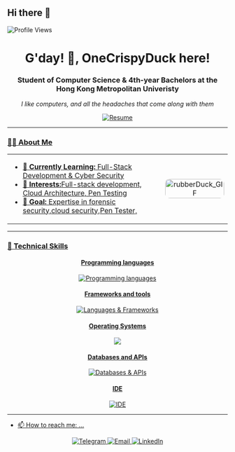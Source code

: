 ## Hi there 👋

<!--
**OneCrispyDuck/OneCrispyDuck** is a ✨ _special_ ✨ repository because its `README.md` (this file) appears on your GitHub profile.

Here are some ideas to get you started:

- 🔭 I’m currently working on ...
- 🌱 I’m currently learning ...
- 👯 I’m looking to collaborate on ...
- 🤔 I’m looking for help with ...
- 💬 Ask me about ...
- 📫 How to reach me: ...
- 😄 Pronouns: ...
- ⚡ Fun fact: ...
-->
<p align="left"> 
  <img src="https://komarev.com/ghpvc/?username=OneCrispyduck&label=Profile%20views&color=0e75b6&style=flat" alt="Profile Views" />
</p>

<h1 align="center">G'day! 👋, OneCrispyDuck here!</h1>
<h3 align="center">Student of Computer Science & 4th-year Bachelors at the Hong Kong Metropolitan Univeristy</h3>
<p align="center">
  <em>I like computers, and all the headaches that come along with them</em>
</p>

<div align="center">
 
  </a> <a href="Joseph_CV.pdf">
    <img src="https://img.shields.io/badge/Resume-PDF-red?logo=adobe-acrobat-reader" alt="Resume"/>
</div>
<hr/>

### 👨‍💻 About Me

<table>
  <tr>
    <td width="70%">
      <ul>
        <li>🌱 <strong>Currently Learning:</strong> Full-Stack Development & Cyber Security</li>
        <li>💼 <strong>Interests:</strong>Full-stack development, Cloud Architecture, Pen Testing</li>
        <li>🎯 <strong>Goal:</strong> Expertise in forensic security,cloud security,Pen Tester, </li>
      </ul>
    </td>
    <td width="30%" align="center">
      <img width="100%" src="https://media.giphy.com/media/v1.Y2lkPTc5MGI3NjExYXkxMGh2NTU0MjBqa3FnOXhwNmQ1c2wwNWFlcGRlOHh6OGV0eGV6eSZlcD12MV9naWZzX3NlYXJjaCZjdD1n/L12ZXih8cd6YHZKLYi/giphy.gif" alt="rubberDuck_GIF" style="border-radius:10px;"/>
    </td>
  </tr>
</table>

---

### 💎 Technical Skills

<div align="center">
<h4>Programming languages</h4>
<img src="https://skillicons.dev/icons?i=python,javascript,html,css,r,java,react,mysql,nodejs" alt="Programming languages" />

<h4>Frameworks and tools</h4>
<img src="https://skillicons.dev/icons?i=bash,git,github,aws,azure,anaconda,androidstudio,express,figma,discord,bots,gradle" alt="Languages & Frameworks" />

<h4>Operating Systems</h4>
<img src="https://skillicons.dev/icons?i=linux,windows,apple,mint,kali" atl="OS"/>

<h4>Databases and APIs</h4>
<img src="https://skillicons.dev/icons?i=postgres,mongodb" alt="Databases & APIs" />

<h4>IDE</h4>
<img src="https://skillicons.dev/icons?i=vscode,idea" alt="IDE" />

</div>
</div>

---

- 📫 How to reach me: ...

<div align="center">
  <a href="https://t.me/joeyy_g">
    <img src="https://img.shields.io/badge/Telegram-@joeyy_g-0088cc?style=for-the-badge&logo=telegram&logoColor=white" alt="Telegram"/>
  </a>
  <a href="mailto:joseph_j1996@protonmail.com">
    <img src="https://img.shields.io/badge/Email-joseph_j1996@protonmail.com-red?style=for-the-badge&logo=gmail&logoColor=white" alt="Email"/>
  </a>
  <a href="https://www.linkedin.com/in/gutierrez-joseph-james">
    <img src="https://img.shields.io/badge/LinkedIn-Connect-blue?style=for-the-badge&logo=linkedin&logoColor=white" alt="LinkedIn"/>
  </a>
</div>
